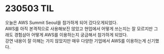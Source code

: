 # 230503 TIL
오늘은 AWS Summit Seoul을 참가하게 되어 갔다오게되었다. <br>
AWS를 아직 본격적으로 사용해보진 않았고 현업에서 어떻게 쓰는지는 잘 모르지만 그래도 경험삼아 어떻게 AWS를 이용하는지 궁금해서 참가하게 되었다. <br>
강연 내용이 잘 이해는 가지 않았지만 매우 다양한 기업에서 AWS를 이용하는게 신기했다. <br>
<br>

